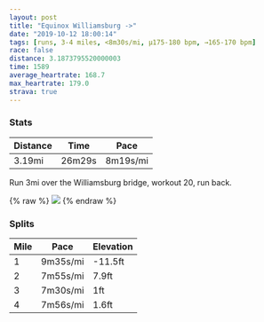 ```yaml
---
layout: post
title: "Equinox Williamsburg ->"
date: "2019-10-12 18:00:14"
tags: [runs, 3-4 miles, <8m30s/mi, μ175-180 bpm, →165-170 bpm]
race: false
distance: 3.1873795520000003
time: 1589
average_heartrate: 168.7
max_heartrate: 179.0
strava: true
---
```


### Stats

| Distance | Time | Pace |
|----------|------|------|
|3.19mi|26m29s|8m19s/mi|

Run 3mi over the Williamsburg bridge, workout 20, run back.

{% raw %}
<img src='https://maps.googleapis.com/maps/api/staticmap?maptype=roadmap&path=enc:wgowFdjlbM`@ZVXJJdApAp@p@PVtAfAv@TXPf@RL?VHzAfAfAb@NJ\b@NJZL\Fb@XF?r@b@NDCF@HFCP@FCETDX@`@FXOrAo@tCE`@y@dEk@jBUZa@vASf@QfAQj@[h@S`AUr@CLE`AKl@_@|ASn@E\Sv@C^Qp@CXMz@KRS`AKRSpAG~@?PKNEPEBuGd]e@rC[`Bg@dE[bBOd@WjBaBfHIf@Mb@{@dEKv@O`@ILE`@St@ORMf@GH]VKAMLMj@M`AGPABGCa@OACKGQEOAO?SCa@?u@YOIKOq@[GIk@U]YOGWEORSb@U\_@t@IA_@Kc@Gq@Ug@WSQGIMIW?YTGLY\Sb@MBYQ]Mk@]]IkAw@QS[Gu@m@WOUEs@u@YEq@m@w@g@]]s@W[YMOYLs@y@m@c@Y_@USQK]Ky@i@e@Sm@g@mAm@c@e@i@_@]@EJgAPm@v@T`DIF?RE@UCKJU`@Kb@GLiAc@MQECI?GBMNc@hAUTa@n@e@~A]f@Kd@Wh@CRKVKFI?QOKEc@i@YOIFMEi@_@SAOMI?AT[TKPKDCJ?HTw@AMQUi@]UGCEICQFML[j@Mn@Wf@IT&key=AIzaSyC1MId7bFpkLXNAaYhBSTb8jLyiSqzbDtM&size=800x800&markers=color:yellow|label:S|40.71564,-73.96019&markers=color:green|label:F|40.73348000000004,-73.98561000000007'>
{% endraw %}

### Splits

| Mile | Pace | Elevation |
|------|------|-----------|
|1|9m35s/mi|-11.5ft|
|2|7m55s/mi|7.9ft|
|3|7m30s/mi|1ft|
|4|7m56s/mi|1.6ft|
